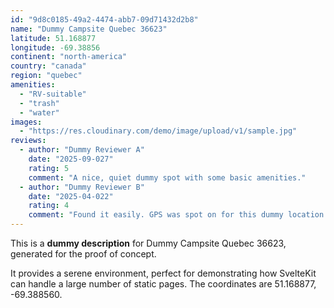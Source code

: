 ```yaml
---
id: "9d8c0185-49a2-4474-abb7-09d71432d2b8"
name: "Dummy Campsite Quebec 36623"
latitude: 51.168877
longitude: -69.38856
continent: "north-america"
country: "canada"
region: "quebec"
amenities:
  - "RV-suitable"
  - "trash"
  - "water"
images:
  - "https://res.cloudinary.com/demo/image/upload/v1/sample.jpg"
reviews:
  - author: "Dummy Reviewer A"
    date: "2025-09-027"
    rating: 5
    comment: "A nice, quiet dummy spot with some basic amenities."
  - author: "Dummy Reviewer B"
    date: "2025-04-022"
    rating: 4
    comment: "Found it easily. GPS was spot on for this dummy location."
---
```


This is a **dummy description** for Dummy Campsite Quebec 36623, generated for the proof of concept.

It provides a serene environment, perfect for demonstrating how SvelteKit can handle a large number of static pages. The coordinates are 51.168877, -69.388560.
